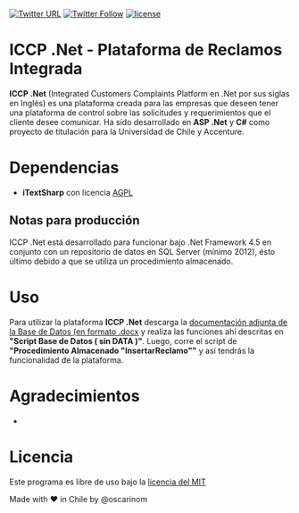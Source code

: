 
[![Twitter URL](https://img.shields.io/twitter/url/http/shields.io.svg?style=social&logo=twitter)](https://twitter.com/oscarinom) 
[![Twitter Follow](https://img.shields.io/twitter/follow/espadrine.svg?style=social&logo=twitter&label=Follow)](https://twitter.com/oscarinom) 
[![license](https://img.shields.io/github/license/mashape/apistatus.svg)](https://github.com/oscarinom/ICCP/blob/master/LICENSE)


# ICCP .Net - Plataforma de Reclamos Integrada

**ICCP .Net** (Integrated Customers Complaints Platform en .Net por sus siglas en Inglés) es una plataforma creada para las empresas que deseen tener una plataforma de control sobre las solicitudes y requerimientos que el cliente desee comunicar. Ha sido desarrollado en **ASP .Net** y **C#**  como proyecto de titulación para la Universidad de Chile y Accenture.

# Dependencias

- **iTextSharp** con licencia [AGPL](https://github.com/itext/itextsharp/blob/develop/LICENSE.md)

## Notas para producción

ICCP .Net está desarrollado para funcionar bajo .Net Framework 4.5 en conjunto con un repositorio de datos en SQL Server (mínimo 2012), ésto último debido a que se utiliza un procedimiento almacenado. 

# Uso

Para utilizar la plataforma **ICCP .Net** descarga la [documentación adjunta de la Base de Datos (en formato .docx](https://github.com/oscarinom/ICCP/raw/master/Documentaci%C3%B3n%20Base%20de%20Datos%20SQL.docx) y realiza las funciones ahí descritas en **"Script Base de Datos ( sin DATA )"**. Luego, corre el script de **"Procedimiento Almacenado "InsertarReclamo""** y así tendrás la funcionalidad de la plataforma.


# Agradecimientos
- 

# Licencia

Este programa es libre de uso bajo la [licencia del MIT](https://github.com/oscarinom/ICCP/blob/master/LICENSE)

Made with ♥ in Chile by @oscarinom
